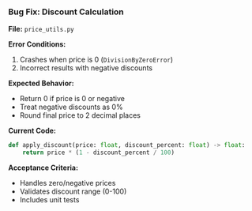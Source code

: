 ### Bug Fix: Discount Calculation

**File:** `price_utils.py`

**Error Conditions:**

1. Crashes when price is 0 (`DivisionByZeroError`)
2. Incorrect results with negative discounts

**Expected Behavior:**

- Return 0 if price is 0 or negative
- Treat negative discounts as 0%
- Round final price to 2 decimal places

**Current Code:**

```python
def apply_discount(price: float, discount_percent: float) -> float:
    return price * (1 - discount_percent / 100)
```

**Acceptance Criteria:**

- Handles zero/negative prices
- Validates discount range (0-100)
- Includes unit tests
